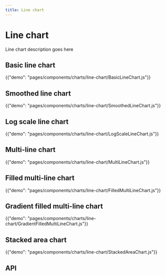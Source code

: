 ```yaml
---
title: Line chart
---
```


# Line chart

<p class="description">Line chart description goes here</p>

## Basic line chart

{{"demo": "pages/components/charts/line-chart/BasicLineChart.js"}}

## Smoothed line chart

{{"demo": "pages/components/charts/line-chart/SmoothedLineChart.js"}}

## Log scale line chart

{{"demo": "pages/components/charts/line-chart/LogScaleLineChart.js"}}

## Multi-line chart

{{"demo": "pages/components/charts/line-chart/MultiLineChart.js"}}

## Filled multi-line chart

{{"demo": "pages/components/charts/line-chart/FilledMultiLineChart.js"}}

## Gradient filled multi-line chart

{{"demo": "pages/components/charts/line-chart/GradientFilledMultiLineChart.js"}}

## Stacked area chart

{{"demo": "pages/components/charts/line-chart/StackedAreaChart.js"}}

## API
